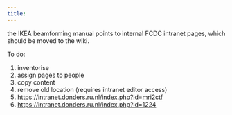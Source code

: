 ```yaml
---
title:
---
```


the IKEA beamforming manual points to internal FCDC intranet pages, which should be moved to the wiki.

To do:

1.  inventorise
2.  assign pages to people
3.  copy content
4.  remove old location (requires intranet editor access)
5.  https://intranet.donders.ru.nl/index.php?id=mri2ctf
6.  https://intranet.donders.ru.nl/index.php?id=1224

